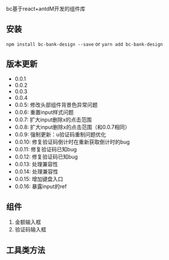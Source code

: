 bc基于react+antdM开发的组件库

## 安装
`npm install bc-bank-design --save` or `yarn add bc-bank-design`


## 版本更新
- 0.0.1
- 0.0.2
- 0.0.3
- 0.0.4
- 0.0.5: 修改头部组件背景色异常问题
- 0.0.6: 重置input样式问题
- 0.0.7: 扩大input删除x的点击范围
- 0.0.8: 扩大input删除x的点击范围（和0.0.7相同）
- 0.0.9: 强制更新：u验证码重制问题优化
- 0.0.10: 修复验证码倒计时在重新获取倒计时的bug
- 0.0.11: 修复验证码已知bug
- 0.0.12: 修复验证码已知bug
- 0.0.13: 处理兼容性
- 0.0.14: 处理兼容性
- 0.0.15: 增加键盘入口
- 0.0.16: 暴露input的ref
## 组件
1. 金额输入框
2. 验证码输入框

## 工具类方法

